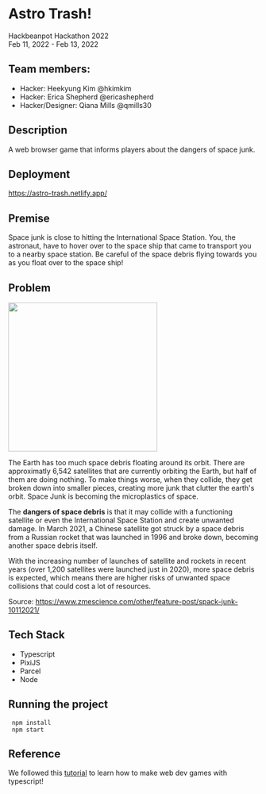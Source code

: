 # Astro Trash!

Hackbeanpot Hackathon 2022  
Feb 11, 2022 - Feb 13, 2022

## Team members:
- Hacker: Heekyung Kim @hkimkim 
- Hacker: Erica Shepherd @ericashepherd 
- Hacker/Designer: Qiana Mills @qmills30 

## Description 
A web browser game that informs players about the dangers of space junk.

## Deployment
https://astro-trash.netlify.app/

## Premise
Space junk is close to hitting the International Space Station. You, the astronaut, have to hover over to the space ship that came to transport you to a nearby space station. Be careful of the space debris flying towards you as you float over to the space ship!

## Problem
<img src="https://www.nasa.gov/sites/default/files/4-8-nrc-evaluates-nasas-orbital-debris-programs.jpg" width="300" height="300">

The Earth has too much space debris floating around its orbit. There are approximatly 6,542 satellites that are currently orbiting the Earth, but half of them are doing nothing. To make things worse, when they collide, they get broken down into smaller pieces, creating more junk that clutter the earth's orbit. Space Junk is becoming the microplastics of space.

The **dangers of space debris** is that it may collide with a functioning satellite or even the International Space Station and create unwanted damage.
In March 2021, a Chinese satellite got struck by a space debris from a Russian rocket that was launched in 1996 and broke down, becoming another space debris itself.

With the increasing number of launches of satellite and rockets in recent years (over 1,200 satellites were launched just in 2020), more space debris is expected, which means there are higher risks of unwanted space collisions that could cost a lot of resources.

Source: https://www.zmescience.com/other/feature-post/spack-junk-10112021/


## Tech Stack
- Typescript 
- PixiJS
- Parcel
- Node

## Running the project
```
 npm install  
 npm start 
```

## Reference

We followed this [tutorial](https://nosleepjavascript.com/intro-to-gamedev/) to learn how to make web dev games with typescript!



